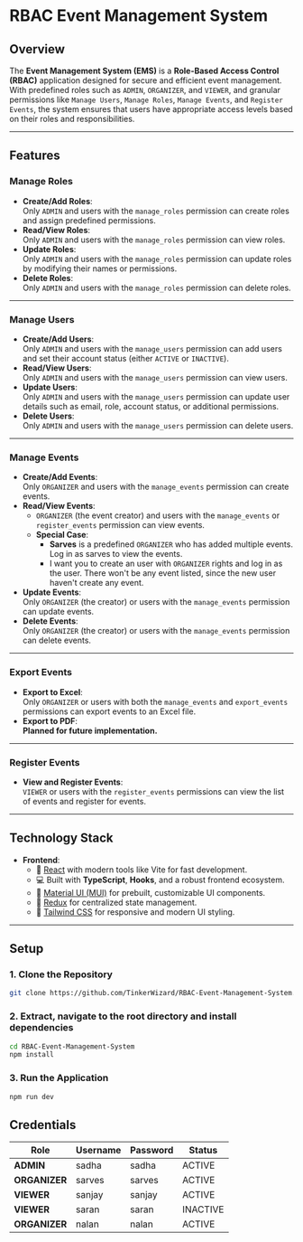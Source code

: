 # RBAC Event Management System

## Overview

The **Event Management System (EMS)** is a **Role-Based Access Control (RBAC)** application designed for secure and efficient event management. With predefined roles such as `ADMIN`, `ORGANIZER`, and `VIEWER`, and granular permissions like `Manage Users`, `Manage Roles`, `Manage Events`, and `Register Events`, the system ensures that users have appropriate access levels based on their roles and responsibilities.

---

## Features

### Manage Roles
- **Create/Add Roles**:  
  Only `ADMIN` and users with the `manage_roles` permission can create roles and assign predefined permissions.
- **Read/View Roles**:  
  Only `ADMIN` and users with the `manage_roles` permission can view roles.
- **Update Roles**:  
  Only `ADMIN` and users with the `manage_roles` permission can update roles by modifying their names or permissions.
- **Delete Roles**:  
  Only `ADMIN` and users with the `manage_roles` permission can delete roles.

---

### Manage Users
- **Create/Add Users**:  
  Only `ADMIN` and users with the `manage_users` permission can add users and set their account status (either `ACTIVE` or `INACTIVE`).
- **Read/View Users**:  
  Only `ADMIN` and users with the `manage_users` permission can view users.
- **Update Users**:  
  Only `ADMIN` and users with the `manage_users` permission can update user details such as email, role, account status, or additional permissions.
- **Delete Users**:  
  Only `ADMIN` and users with the `manage_users` permission can delete users.

---

### Manage Events
- **Create/Add Events**:  
  Only `ORGANIZER` and users with the `manage_events` permission can create events.
- **Read/View Events**:  
  - `ORGANIZER` (the event creator) and users with the `manage_events` or `register_events` permission can view events.
  - **Special Case**:  
    - **Sarves** is a predefined `ORGANIZER` who has added multiple events. Log in as sarves to view the events. 
    - I want you to create an user with `ORGANIZER` rights and log in as the user. There won't be any event listed, since the new user haven't create any event.
- **Update Events**:  
  Only `ORGANIZER` (the creator) or users with the `manage_events` permission can update events.
- **Delete Events**:  
  Only `ORGANIZER` (the creator) or users with the `manage_events` permission can delete events.

---

### Export Events
- **Export to Excel**:  
  Only `ORGANIZER` or users with both the `manage_events` and `export_events` permissions can export events to an Excel file.
- **Export to PDF**:  
  **Planned for future implementation.**

---

### Register Events
- **View and Register Events**:  
  `VIEWER` or users with the `register_events` permissions can view the list of events and register for events.

---

## Technology Stack

- **Frontend**:  
  - 🚀 [React](https://reactjs.org) with modern tools like Vite for fast development.  
  - 💻 Built with **TypeScript**, **Hooks**, and a robust frontend ecosystem.  
  - 🎨 [Material UI (MUI)](https://mui.com/material-ui/) for prebuilt, customizable UI components.  
  - 📖 [Redux](https://redux.js.org) for centralized state management.  
  - 🎨 [Tailwind CSS](https://tailwindcss.com) for responsive and modern UI styling.  

---

## Setup

### 1. Clone the Repository
```bash
git clone https://github.com/TinkerWizard/RBAC-Event-Management-System.git
```

### 2. Extract, navigate to the root directory and install dependencies
```bash
cd RBAC-Event-Management-System
npm install
```
### 3. Run the Application
```bash
npm run dev
```

## Credentials

| Role       | Username | Password | Status|
|------------|----------|----------|-------|
| **ADMIN**  | sadha | sadha |ACTIVE|
| **ORGANIZER** | sarves | sarves |ACTIVE|
| **VIEWER** | sanjay | sanjay |ACTIVE|
|**VIEWER**| saran | saran | INACTIVE|
|**ORGANIZER** | nalan | nalan | ACTIVE |

